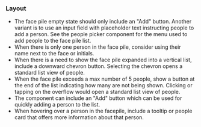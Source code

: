 ### Layout

- The face pile empty state should only include an "Add" button. Another variant is to use an input field with placeholder text instructing people to add a person. See the people picker component for the menu used to add people to the face pile list. 
- When there is only one person in the face pile, consider using their name next to the face or initials.
- When there is a need to show the face pile expanded into a vertical list, include a downward chevron button. Selecting the chevron opens a standard list view of people. 
- When the face pile exceeds a max number of 5 people, show a button at the end of the list indicating how many are not being shown. Clicking or tapping on the overflow would open a standard list view of people.
- The component can include an "Add" button which can be used for quickly adding a person to the list. 
- When hovering over a person in the facepile, include a tooltip or people card that offers more information about that person.
